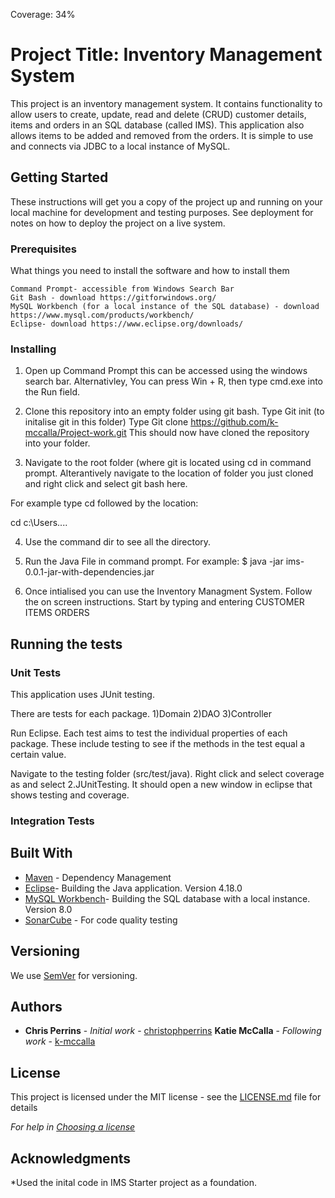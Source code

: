 Coverage: 34%
# Project Title: Inventory Management System

This project is an inventory management system. It contains functionality to allow users to create, update, read and delete (CRUD) customer details, items and orders in an SQL database (called IMS). This application also allows items to be added and removed from the orders. It is simple to use and connects via JDBC to a local instance of MySQL. 

## Getting Started

These instructions will get you a copy of the project up and running on your local machine for development and testing purposes. See deployment for notes on how to deploy the project on a live system.

### Prerequisites

What things you need to install the software and how to install them

```
Command Prompt- accessible from Windows Search Bar
Git Bash - download https://gitforwindows.org/
MySQL Workbench (for a local instance of the SQL database) - download https://www.mysql.com/products/workbench/
Eclipse- download https://www.eclipse.org/downloads/
```

### Installing

1) Open up Command Prompt this can be accessed using the windows search bar. Alternativley, You can press Win + R, then type cmd.exe into the Run field.
2) Clone this repository into an empty folder using git bash. 
Type Git init (to initalise git in this folder)
Type Git clone https://github.com/k-mccalla/Project-work.git
This should now have cloned the repository into your folder.

3) Navigate to the root folder (where git is located using cd in command prompt. Alterantively navigate to the location of folder you just cloned and right click and select git bash here.

For example type cd followed by the location:

cd c:\Users\....

4) Use the command dir to see all the directory.

5) Run the Java File in command prompt. 
For example:
$ java -jar ims-0.0.1-jar-with-dependencies.jar

6) Once intialised you can use the Inventory Managment System. Follow the on screen instructions. 
Start by typing and entering
CUSTOMER
ITEMS
ORDERS


## Running the tests


### Unit Tests 

This application uses JUnit testing. 

There are tests for each package.
1)Domain
2)DAO
3)Controller

Run Eclipse.
Each test aims to test the individual properties of each package. These include testing to see if the methods in the test equal a certain value. 

Navigate to the testing folder (src/test/java). Right click and select coverage as and select 2.JUnitTesting.
It should open a new window in eclipse that shows testing and coverage. 


### Integration Tests 



## Built With

* [Maven](https://maven.apache.org/) - Dependency Management
* [Eclipse](https://www.eclipse.org/downloads/)- Building the Java application. Version 4.18.0
* [MySQL Workbench](https://www.mysql.com/products/workbench/)- Building the SQL database with a local instance. Version 8.0
* [SonarCube](https://www.sonarqube.org/downloads/) - For code quality testing


## Versioning

We use [SemVer](http://semver.org/) for versioning.

## Authors

* **Chris Perrins** - *Initial work* - [christophperrins](https://github.com/christophperrins)
**Katie McCalla** - *Following work* - [k-mccalla](https://github.com/k-mccalla) 

## License

This project is licensed under the MIT license - see the [LICENSE.md](LICENSE.md) file for details 

*For help in [Choosing a license](https://choosealicense.com/)*

## Acknowledgments


*Used the inital code in IMS Starter project as a foundation. 
